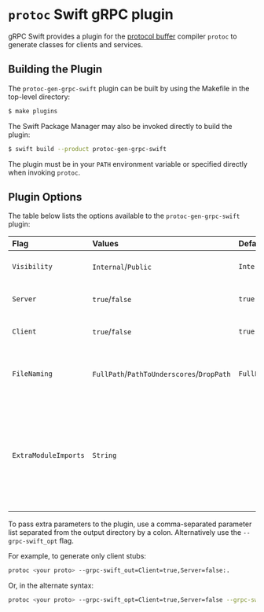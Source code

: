 # `protoc` Swift gRPC plugin

gRPC Swift provides a plugin for the [protocol buffer][protocol-buffers]
compiler `protoc` to generate classes for clients and services.

## Building the Plugin

The `protoc-gen-grpc-swift` plugin can be built by using the Makefile in the
top-level directory:

```sh
$ make plugins
```

The Swift Package Manager may also be invoked directly to build the plugin:

```sh
$ swift build --product protoc-gen-grpc-swift
```

The plugin must be in your `PATH` environment variable or specified directly
when invoking `protoc`.

## Plugin Options

The table below lists the options available to the `protoc-gen-grpc-swift`
plugin:

| Flag                 | Values                                    | Default    | Description
|:---------------------|:------------------------------------------|:-----------|:----------------------------------------------------------------------------------------------------------------------
| `Visibility`         | `Internal`/`Public`                       | `Internal` | ACL of generated code
| `Server`             | `true`/`false`                            | `true`     | Whether to generate server code
| `Client`             | `true`/`false`                            | `true`     | Whether to generate client code
| `FileNaming`         | `FullPath`/`PathToUnderscores`/`DropPath` | `FullPath` | How to handle the naming of generated sources, see [documentation][swift-protobuf-filenaming]
| `ExtraModuleImports` | `String`                                  |            | Extra module to import in generated code. This parameter may be included multiple times to import more than one module

To pass extra parameters to the plugin, use a comma-separated parameter list
separated from the output directory by a colon. Alternatively use the
`--grpc-swift_opt` flag.

For example, to generate only client stubs:

```sh
protoc <your proto> --grpc-swift_out=Client=true,Server=false:.
```

Or, in the alternate syntax:

```sh
protoc <your proto> --grpc-swift_opt=Client=true,Server=false --grpc-swift_out=.
```

[protocol-buffers]: https://developers.google.com/protocol-buffers/docs/overview
[swift-protobuf-filenaming]: https://github.com/apple/swift-protobuf/blob/master/Documentation/PLUGIN.md#generation-option-filenaming---naming-of-generated-sources
